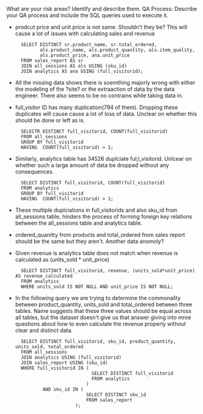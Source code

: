 What are your risk areas? Identify and describe them.
QA Process:
Describe your QA process and include the SQL queries used to execute it.

- prodcut price and unit price is not same. Shouldn't they be?
  This will cause a lot of issues with calculating sales and revenue

        SELECT DISTINCT sr.product_name, sr.total_ordered, 
               als.product_name, als.product_quantity, als.item_quality, 
               als.product_price, ana.unit_price
        FROM sales_report AS sr 
        JOIN all_sessions AS als USING (sku_id)
        JOIN analytics AS ana USING (full_visitorid);

- All the missing data shows there is soemthing majorly wrong 
  with either the modeling of the ?site? or the extraaction of
  data by the data engineer.
  There also seems to be no contrains while taking data in.

- full_visitor ID has many duplication(794 of them). Dropping these duplicates will cause 
  cause a lot of loss of data. Unclear on whether this should be done or left as is.
        
        SELECTR DISTINCT full_visitorid, COUNT(full_visitorid)
        FROM all_sessions
        GROUP BY full_visitorid
        HAVING  COUNT(full_visitorid) > 1;

- Similarly, analytics table has 34526 duplciate ful;l_visitorid.
  Unlcear on whether such a large amount of data be dropped without any consequences.
       
        SELECT DISTINCT full_visitorid, COUNT(full_visitorid)
        FROM analytics
        GROUP BY full_visitorid
        HAVING  COUNT(full_visitorid) > 1;

- These multiple duplciations in full_visitorids and also sku_id from all_sessions table, 
  hinders the process of forming foreign key relations between the all_sessions table and analytics table.
         
- ordered_quanitty from products and total_ordered from sales report should be the same but they aren't.
  Another data anomoly?

- Given revenue is analytics table does not match when revenue is calculated as (units_sold * unit_price) 
        
        SELECT DISTINCT full_visitorid, revenue, (units_sold*unit_price) AS revenue_calculated
        FROM analytics
        WHERE units_sold IS NOT NULL AND unit_price IS NOT NULL;    

- In the following query we are trying to determine the commonality between product_quantity, units_sold
  and total_ordered between three tables. Name suggests that these three values should be equal across
  all tables, but the dataset doesn't give us that answer giving into mroe questions about how to even
  calculate the revenue properly without clear and distinct data.

        SELECT DISTINCT full_visitorid, sku_id, product_quantity, units_sold, total_ordered
        FROM all_sessions
        JOIN analytics USING (full_visitorid)
        JOIN sales_report USING (sku_id)
        WHERE full_visitorid IN (
                                  SELECT DISTINCT full_visitorid 
                                  FROM analytics
                                )
                AND sku_id IN (
                                SELECT DISTINCT sku_id 
                                FROM sales_report
                            );

